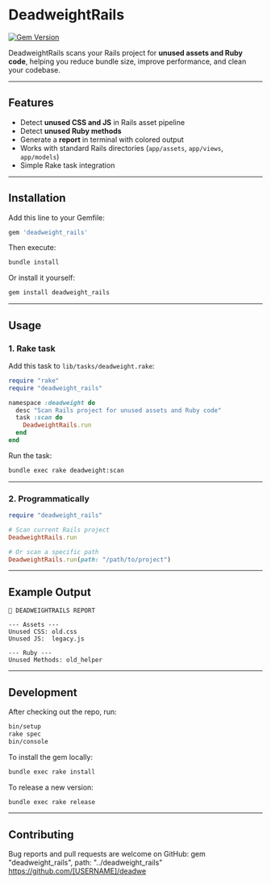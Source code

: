 # DeadweightRails

[![Gem Version](https://badge.fury.io/rb/deadweight_rails.svg)](https://badge.fury.io/rb/deadweight_rails)

DeadweightRails scans your Rails project for **unused assets and Ruby code**, helping you reduce bundle size, improve performance, and clean your codebase.

---

## Features

- Detect **unused CSS and JS** in Rails asset pipeline
- Detect **unused Ruby methods**
- Generate a **report** in terminal with colored output
- Works with standard Rails directories (`app/assets`, `app/views`, `app/models`)
- Simple Rake task integration

---

## Installation

Add this line to your Gemfile:

```ruby
gem 'deadweight_rails'
```

Then execute:

```bash
bundle install
```

Or install it yourself:

```bash
gem install deadweight_rails
```

---

## Usage

### 1. Rake task

Add this task to `lib/tasks/deadweight.rake`:

```ruby
require "rake"
require "deadweight_rails"

namespace :deadweight do
  desc "Scan Rails project for unused assets and Ruby code"
  task :scan do
    DeadweightRails.run
  end
end
```

Run the task:

```bash
bundle exec rake deadweight:scan
```

---

### 2. Programmatically

```ruby
require "deadweight_rails"

# Scan current Rails project
DeadweightRails.run

# Or scan a specific path
DeadweightRails.run(path: "/path/to/project")
```

---

## Example Output

```
🔎 DEADWEIGHTRAILS REPORT

--- Assets ---
Unused CSS: old.css
Unused JS:  legacy.js

--- Ruby ---
Unused Methods: old_helper
```

---

## Development

After checking out the repo, run:

```bash
bin/setup
rake spec
bin/console
```

To install the gem locally:

```bash
bundle exec rake install
```

To release a new version:

```bash
bundle exec rake release
```

---

## Contributing

Bug reports and pull requests are welcome on GitHub:
gem "deadweight_rails", path: "../deadweight_rails"
https://github.com/[USERNAME]/deadwe
